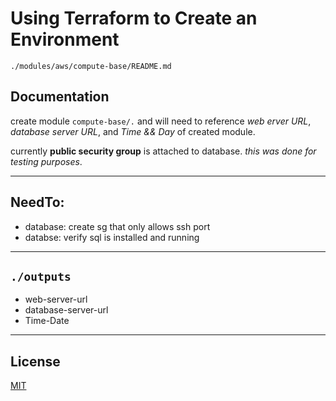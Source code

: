 # Using Terraform to Create an Environment

`./modules/aws/compute-base/README.md`

## Documentation
create module ```compute-base/.``` and will need to reference *web erver URL*, *database server URL*, and *Time && Day* of created module. 

currently **public security group** is attached to database. *this was done for testing purposes*.


-----

## NeedTo:
- database: create sg that only allows ssh port
- databse: verify sql is installed and running

-------

## `./outputs`
- web-server-url
- database-server-url
- Time-Date

---------------

## License
[MIT](https://choosealicense.com/licenses/mit/)
